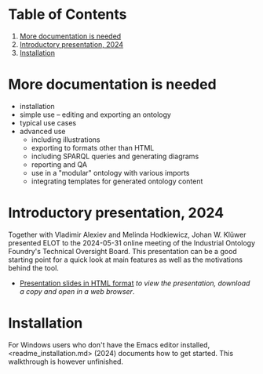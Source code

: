 
# Table of Contents

1.  [More documentation is needed](#orgbd89d18)
2.  [Introductory presentation, 2024](#orgb59de51)
3.  [Installation](#org47870ce)



<a id="orgbd89d18"></a>

# More documentation is needed

-   installation
-   simple use &#x2013; editing and exporting an ontology
-   typical use cases
-   advanced use
    -   including illustrations
    -   exporting to formats other than HTML
    -   including SPARQL queries and generating diagrams
    -   reporting and QA
    -   use in a "modular" ontology with various imports
    -   integrating templates for generated ontology content


<a id="orgb59de51"></a>

# Introductory presentation, 2024

Together with Vladimir Alexiev and Melinda Hodkiewicz, Johan W. Klüwer presented ELOT to the 2024-05-31 online meeting of the Industrial Ontology Foundry's Technical Oversight Board.
This presentation can be a good starting point for a quick look at main features as well as the motivations behind the tool.

-   [Presentation slides in HTML format](20240525T181908--elot-presented-to-iof-tob__elot_emacs_iof.html) *to view the presentation, download a copy and open in a web browser*.


<a id="org47870ce"></a>

# Installation

For Windows users who don't have the Emacs editor installed, <readme_installation.md> (2024) documents how to get started. This walkthrough is however unfinished.

